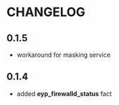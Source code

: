 # CHANGELOG

## 0.1.5

* workaround for masking service

## 0.1.4

* added **eyp_firewalld_status** fact
